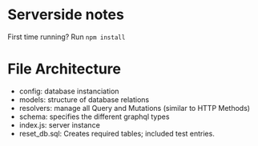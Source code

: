 # Serverside notes

First time running? Run `npm install`

# File Architecture

- config: database instanciation
- models: structure of database relations
- resolvers: manage all Query and Mutations (similar to HTTP Methods)
- schema: specifies the different graphql types
- index.js: server instance
- reset_db.sql: Creates required tables; included test entries.
